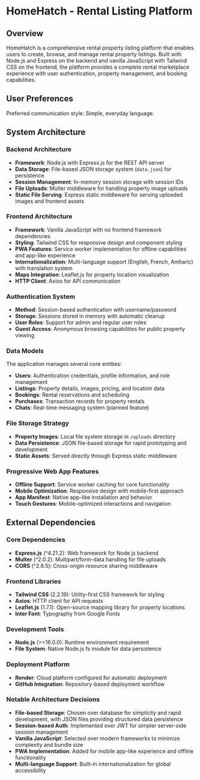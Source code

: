 # HomeHatch - Rental Listing Platform

## Overview

HomeHatch is a comprehensive rental property listing platform that enables users to create, browse, and manage rental property listings. Built with Node.js and Express on the backend and vanilla JavaScript with Tailwind CSS on the frontend, the platform provides a complete rental marketplace experience with user authentication, property management, and booking capabilities.

## User Preferences

Preferred communication style: Simple, everyday language.

## System Architecture

### Backend Architecture
- **Framework**: Node.js with Express.js for the REST API server
- **Data Storage**: File-based JSON storage system (`data.json`) for persistence
- **Session Management**: In-memory session storage with session IDs
- **File Uploads**: Multer middleware for handling property image uploads
- **Static File Serving**: Express static middleware for serving uploaded images and frontend assets

### Frontend Architecture
- **Framework**: Vanilla JavaScript with no frontend framework dependencies
- **Styling**: Tailwind CSS for responsive design and component styling
- **PWA Features**: Service worker implementation for offline capabilities and app-like experience
- **Internationalization**: Multi-language support (English, French, Amharic) with translation system
- **Maps Integration**: Leaflet.js for property location visualization
- **HTTP Client**: Axios for API communication

### Authentication System
- **Method**: Session-based authentication with username/password
- **Storage**: Sessions stored in memory with automatic cleanup
- **User Roles**: Support for admin and regular user roles
- **Guest Access**: Anonymous browsing capabilities for public property viewing

### Data Models
The application manages several core entities:
- **Users**: Authentication credentials, profile information, and role management
- **Listings**: Property details, images, pricing, and location data
- **Bookings**: Rental reservations and scheduling
- **Purchases**: Transaction records for property rentals
- **Chats**: Real-time messaging system (planned feature)

### File Storage Strategy
- **Property Images**: Local file system storage in `/uploads` directory
- **Data Persistence**: JSON file-based storage for rapid prototyping and development
- **Static Assets**: Served directly through Express static middleware

### Progressive Web App Features
- **Offline Support**: Service worker caching for core functionality
- **Mobile Optimization**: Responsive design with mobile-first approach
- **App Manifest**: Native app-like installation and behavior
- **Touch Gestures**: Mobile-optimized interactions and navigation

## External Dependencies

### Core Dependencies
- **Express.js** (^4.21.2): Web framework for Node.js backend
- **Multer** (^2.0.2): Multipart/form-data handling for file uploads
- **CORS** (^2.8.5): Cross-origin resource sharing middleware

### Frontend Libraries
- **Tailwind CSS** (2.2.19): Utility-first CSS framework for styling
- **Axios**: HTTP client for API requests
- **Leaflet.js** (1.7.1): Open-source mapping library for property locations
- **Inter Font**: Typography from Google Fonts

### Development Tools
- **Node.js** (>=18.0.0): Runtime environment requirement
- **File System**: Native Node.js fs module for data persistence

### Deployment Platform
- **Render**: Cloud platform configured for automatic deployment
- **GitHub Integration**: Repository-based deployment workflow

### Notable Architecture Decisions
- **File-based Storage**: Chosen over database for simplicity and rapid development, with JSON files providing structured data persistence
- **Session-based Auth**: Implemented over JWT for simpler server-side session management
- **Vanilla JavaScript**: Selected over modern frameworks to minimize complexity and bundle size
- **PWA Implementation**: Added for mobile app-like experience and offline functionality
- **Multi-language Support**: Built-in internationalization for global accessibility
